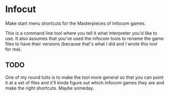 # Infocut

Make start menu shortcuts for the Masterpieces of Infocom games.

This is a command line tool where you tell it what interpreter you'd like to 
use.  It also assumes that you've used the infocom tools to rename the game
files to have their versions (because that's what I did and I wrote this tool
for me).

## TODO

One of my round tuits is to make the tool more general so that you can
point it at a set of files and it'll kinda figure out which infocom games they
are and make the right shortcuts.  Maybe someday.
